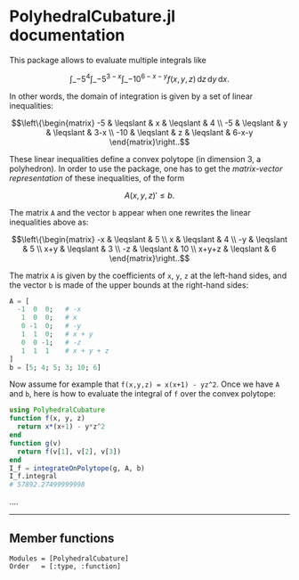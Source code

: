 # PolyhedralCubature.jl documentation

This package allows to evaluate multiple integrals like

```math
\int\_{-5}^4\int\_{-5}^{3-x}\int\_{-10}^{6-x-y} f(x, y, z)\,\text{d}z\,\text{d}y\,\text{d}x.
```

In other words, the domain of integration is given by a set of linear 
inequalities:

```math
\left\{\begin{matrix} -5  & \leqslant & x & \leqslant & 4 \\ -5  & \leqslant & y & \leqslant & 3-x \\ -10 & \leqslant & z & \leqslant & 6-x-y \end{matrix}\right..
```

These linear inequalities define a convex polytope (in dimension 3, a 
polyhedron). 
In order to use the package, one has to get the *matrix-vector representation* 
of these inequalities, of the form

```math
A {(x,y,z)}' \leqslant b.
```

The matrix ``A`` and the vector ``b`` appear when one rewrites the linear 
inequalities above as:

```math
\left\{\begin{matrix} -x & \leqslant & 5 \\ x & \leqslant & 4 \\ -y & \leqslant & 5 \\ x+y & \leqslant & 3 \\ -z & \leqslant & 10 \\ x+y+z & \leqslant & 6 \end{matrix}\right..
```

The matrix ``A`` is given by the coefficients of ``x``, ``y``, ``z`` at the 
left-hand sides, and the vector ``b`` is made of the upper bounds at the 
right-hand sides:

```julia
A = [
  -1  0  0;   # -x
   1  0  0;   # x
   0 -1  0;   # -y
   1  1  0;   # x + y
   0  0 -1;   # -z
   1  1  1    # x + y + z
]
b = [5; 4; 5; 3; 10; 6]
```

Now assume for example that ``f(x,y,z) = x(x+1) - yz^2``. Once we have ``A`` 
and ``b``, here is how to evaluate the integral of ``f`` over the convex polytope:

```julia
using PolyhedralCubature
function f(x, y, z)
  return x*(x+1) - y*z^2
end
function g(v)
  return f(v[1], v[2], v[3])
end
I_f = integrateOnPolytope(g, A, b)
I_f.integral
# 57892.27499999998
```

....

___

## Member functions

```@autodocs
Modules = [PolyhedralCubature]
Order   = [:type, :function]
```
